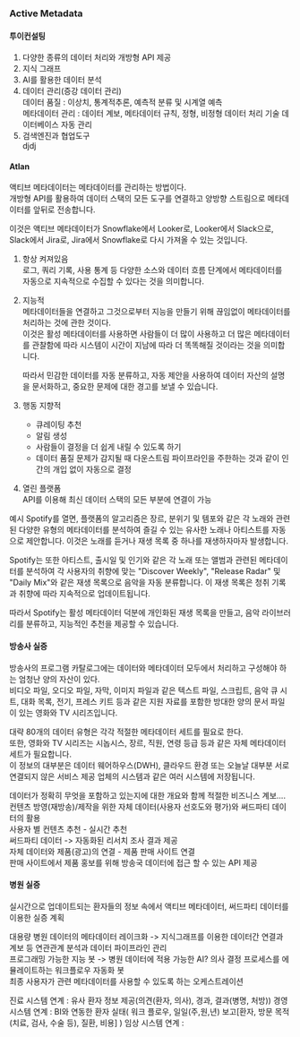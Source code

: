 

### Active Metadata

#### 투이컨설팅  

1. 다양한 종류의 데이터 처리와 개방형 API 제공  
2. 지식 그래프  
3. AI를 활용한 데이터 분석  
4. 데이터 관리(증강 데이터 관리)  
  데이터 품질 : 이상치, 통계적추론, 예측적 분류 및 시계열 예측  
  메타데이터 관리 : 데이터 계보, 메타데이터 규칙, 정형, 비정형 데이터 처리 기술
  데이터베이스 자동 관리  
5. 검색엔진과 협업도구  
   djdj

#### Atlan

액티브 메타데이터는 메타데이터를 관리하는 방법이다.  
개방형 API를 활용하여 데이터 스택의 모든 도구를 연결하고 양방향 스트림으로 메타데이터를 앞뒤로 전송합니다.

이것은 액티브 메타데이터가 Snowflake에서 Looker로, Looker에서 Slack으로, Slack에서 Jira로, Jira에서 Snowflake로 다시 가져올 수 있는 것입니다.

1. 항상 켜져있음   
    로그, 쿼리 기록, 사용 통계 등 다양한 소스와 데이터 흐름 단계에서 메타데이터를 자동으로 지속적으로 수집할 수 있다는 것을 의미합니다.  
2. 지능적  
    메타데이터들을 연결하고 그것으로부터 지능을 만들기 위해 끊임없이 메타데이터를 처리하는 것에 관한 것이다.  
    이것은 활성 메타데이터를 사용하면 사람들이 더 많이 사용하고 더 많은 메타데이터를 관찰함에 따라 시스템이 시간이 지남에 따라 더 똑똑해질 것이라는 것을 의미합니다.  

    따라서 민감한 데이터를 자동 분류하고, 자동 제안을 사용하여 데이터 자산의 설명을 문서화하고, 중요한 문제에 대한 경고를 보낼 수 있습니다.  
3. 행동 지향적  
    - 큐레이팅 추천  
    - 알림 생성  
    - 사람들이 결정을 더 쉽게 내릴 수 있도록 하기  
    - 데이터 품질 문제가 감지될 때 다운스트림 파이프라인을 주한하는 것과 같이 인간의 개입 없이 자동으로 결정  
4. 열린 플랫폼  
API를 이용해 최신 데이터 스택의 모든 부분에 연결이 가능  

예시
Spotify를 열면, 플랫폼의 알고리즘은 장르, 분위기 및 템포와 같은 각 노래와 관련된 다양한 유형의 메타데이터를 분석하여 즐길 수 있는 유사한 노래나 아티스트를 자동으로 제안합니다. 이것은 노래를 듣거나 재생 목록 중 하나를 재생하자마자 발생합니다.

Spotify는 또한 아티스트, 출시일 및 인기와 같은 각 노래 또는 앨범과 관련된 메타데이터를 분석하여 각 사용자의 취향에 맞는 "Discover Weekly", "Release Radar" 및 "Daily Mix"와 같은 재생 목록으로 음악을 자동 분류합니다. 이 재생 목록은 청취 기록과 취향에 따라 지속적으로 업데이트됩니다.

따라서 Spotify는 활성 메타데이터 덕분에 개인화된 재생 목록을 만들고, 음악 라이브러리를 분류하고, 지능적인 추천을 제공할 수 있습니다.


#### 방송사 실증  

방송사의 프로그램 카탈로그에는 데이터와 메타데이터 모두에서 처리하고 구성해야 하는 엄청난 양의 자산이 있다.  
비디오 파일, 오디오 파일, 자막, 이미지 파일과 같은 텍스트 파일, 스크립트, 음악 큐 시트, 대화 목록, 전기, 프레스 키트 등과 같은 지원 자료를 포함한 방대한 양의 문서 파일이 있는 영화와 TV 시리즈입니다.  

대략 80개의 데이터 유형은 각각 적절한 메타데이터 세트를 필요로 한다.  
또한, 영화와 TV 시리즈는 시놉시스, 장르, 직원, 연령 등급 등과 같은 자체 메타데이터 세트가 필요합니다.  
이 정보의 대부분은 데이터 웨어하우스(DWH), 클라우드 환경 또는 오늘날 대부분 서로 연결되지 않은 서비스 제공 업체의 시스템과 같은 여러 시스템에 저장됩니다.  

데이터가 정확히 무엇을 포함하고 있는지에 대한 개요와 함께 적절한 비즈니스 계보.... 
컨텐츠 방영(재방송)/제작을 위한 자체 데이터(사용자 선호도와 평가)와 써드파티 데이터의 활용  
사용자 별 컨텐츠 추천 - 실시간 추천  
써드파티 데이터 -> 자동화된 리서치 조사 결과 제공  
자체 데이터와 제품(광고)의 연결 - 제품 판매 사이트 연결  
판매 사이트에서 제품 홍보를 위해 방송국 데이터에 접근 할 수 있는 API 제공  

#### 병원 실증  

실시간으로 업데이트되는 환자들의 정보 속에서 액티브 메타데이터, 써드파티 데이터를 이용한 실증 계획  

대용량 병원 데이터의 메타데이터 레이크화 -> 지식그래프를 이용한 데이터간 연결과 계보 등 연관관계 분석과 데이터 파이프라인 관리  
프로그래밍 가능한 지능 봇 -> 병원 데이터에 적용 가능한 AI?
의사 결정 프로세스를 에뮬레이트하는 워크플로우 자동화 봇  
최종 사용자가 관련 메타데이터를 사용할 수 있도록 하는 오케스트레이션  

진료 시스템 연계 : 유사 환자 정보 제공(의견(환자, 의사), 경과, 결과(병명, 처방))
경영 시스템 연계 : BI와 연동한 환자 실태( 워크 플로우, 일일(주,원,년) 보고[환자, 방문 목적(치료, 검사, 수술 등), 질환, 비용] )
임상 시스템 연계 : 

